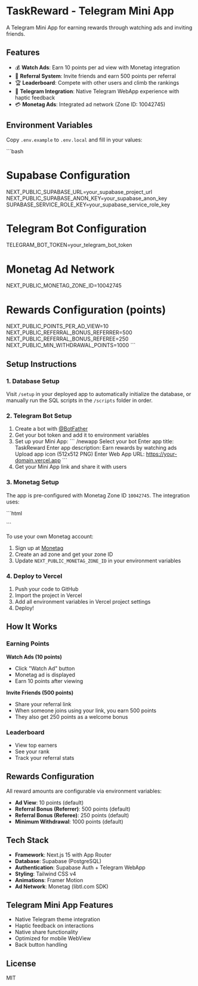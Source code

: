 # TaskReward - Telegram Mini App

A Telegram Mini App for earning rewards through watching ads and inviting friends.

## Features

- 💰 **Watch Ads**: Earn 10 points per ad view with Monetag integration
- 👥 **Referral System**: Invite friends and earn 500 points per referral
- 🏆 **Leaderboard**: Compete with other users and climb the rankings
- 📱 **Telegram Integration**: Native Telegram WebApp experience with haptic feedback
- 💳 **Monetag Ads**: Integrated ad network (Zone ID: 10042745)

## Environment Variables

Copy `.env.example` to `.env.local` and fill in your values:

\`\`\`bash
# Supabase Configuration
NEXT_PUBLIC_SUPABASE_URL=your_supabase_project_url
NEXT_PUBLIC_SUPABASE_ANON_KEY=your_supabase_anon_key
SUPABASE_SERVICE_ROLE_KEY=your_supabase_service_role_key

# Telegram Bot Configuration
TELEGRAM_BOT_TOKEN=your_telegram_bot_token

# Monetag Ad Network
NEXT_PUBLIC_MONETAG_ZONE_ID=10042745

# Rewards Configuration (points)
NEXT_PUBLIC_POINTS_PER_AD_VIEW=10
NEXT_PUBLIC_REFERRAL_BONUS_REFERRER=500
NEXT_PUBLIC_REFERRAL_BONUS_REFEREE=250
NEXT_PUBLIC_MIN_WITHDRAWAL_POINTS=1000
\`\`\`

## Setup Instructions

### 1. Database Setup

Visit `/setup` in your deployed app to automatically initialize the database, or manually run the SQL scripts in the `/scripts` folder in order.

### 2. Telegram Bot Setup

1. Create a bot with [@BotFather](https://t.me/BotFather)
2. Get your bot token and add it to environment variables
3. Set up your Mini App:
   \`\`\`
   /newapp
   Select your bot
   Enter app title: TaskReward
   Enter app description: Earn rewards by watching ads
   Upload app icon (512x512 PNG)
   Enter Web App URL: https://your-domain.vercel.app
   \`\`\`
4. Get your Mini App link and share it with users

### 3. Monetag Setup

The app is pre-configured with Monetag Zone ID `10042745`. The integration uses:

\`\`\`html
<script src='//libtl.com/sdk.js' data-zone='10042745' data-sdk='show_10042745'></script>
\`\`\`

To use your own Monetag account:
1. Sign up at [Monetag](https://monetag.com)
2. Create an ad zone and get your zone ID
3. Update `NEXT_PUBLIC_MONETAG_ZONE_ID` in your environment variables

### 4. Deploy to Vercel

1. Push your code to GitHub
2. Import the project in Vercel
3. Add all environment variables in Vercel project settings
4. Deploy!

## How It Works

### Earning Points

**Watch Ads (10 points)**
- Click "Watch Ad" button
- Monetag ad is displayed
- Earn 10 points after viewing

**Invite Friends (500 points)**
- Share your referral link
- When someone joins using your link, you earn 500 points
- They also get 250 points as a welcome bonus

### Leaderboard

- View top earners
- See your rank
- Track your referral stats

## Rewards Configuration

All reward amounts are configurable via environment variables:

- **Ad View**: 10 points (default)
- **Referral Bonus (Referrer)**: 500 points (default)
- **Referral Bonus (Referee)**: 250 points (default)
- **Minimum Withdrawal**: 1000 points (default)

## Tech Stack

- **Framework**: Next.js 15 with App Router
- **Database**: Supabase (PostgreSQL)
- **Authentication**: Supabase Auth + Telegram WebApp
- **Styling**: Tailwind CSS v4
- **Animations**: Framer Motion
- **Ad Network**: Monetag (libtl.com SDK)

## Telegram Mini App Features

- Native Telegram theme integration
- Haptic feedback on interactions
- Native share functionality
- Optimized for mobile WebView
- Back button handling

## License

MIT
